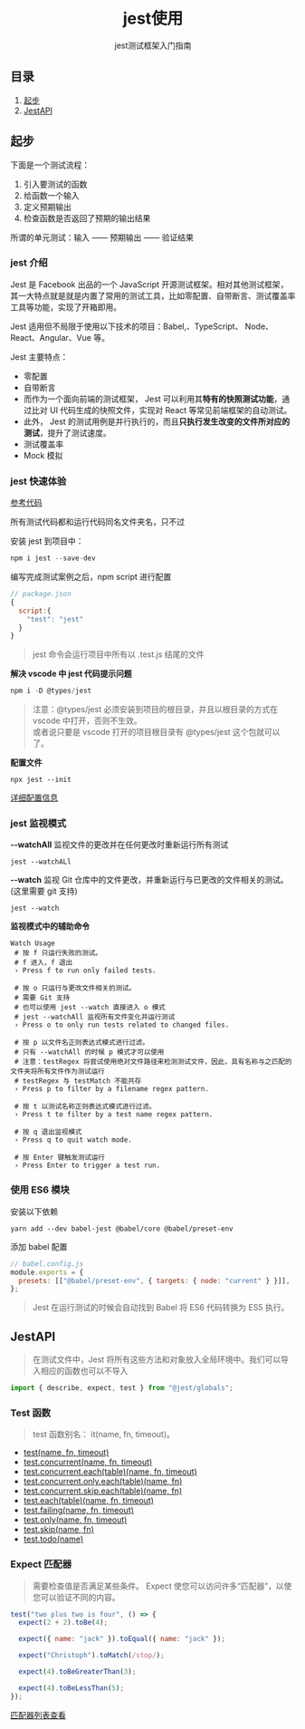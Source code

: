 <div align="center">
  <h1>jest使用</h1>
  <p>jest测试框架入门指南</p>
</div>

## 目录

1. [起步](#起步)
2. [JestAPI](#JestAPI)

## 起步

下面是一个测试流程：

1. 引入要测试的函数
2. 给函数一个输入
3. 定义预期输出
4. 检查函数是否返回了预期的输出结果

所谓的单元测试：输入 —— 预期输出 —— 验证结果

### jest 介绍

Jest 是 Facebook 出品的一个 JavaScript 开源测试框架。相对其他测试框架，其一大特点就是就是内置了常用的测试工具，比如零配置、自带断言、测试覆盖率工具等功能，实现了开箱即用。

Jest 适用但不局限于使用以下技术的项目：Babel,、TypeScript、 Node、 React、Angular、Vue 等。

Jest 主要特点：

- 零配置
- 自带断言
- 而作为一个面向前端的测试框架， Jest 可以利用其**特有的快照测试功能**，通过比对 UI 代码生成的快照文件，实现对 React 等常见前端框架的自动测试。
- 此外， Jest 的测试用例是并行执行的，而且**只执行发生改变的文件所对应的测试**，提升了测试速度。
- 测试覆盖率
- Mock 模拟

### jest 快速体验

[参考代码](../jestDemo/src/experience)

所有测试代码都和运行代码同名文件夹名，只不过

安装 jest 到项目中：

```js
npm i jest --save-dev
```

编写完成测试案例之后，npm script 进行配置

```js
// package.json
{
  script:{
    "test": "jest"
  }
}
```

> jest 命令会运行项目中所有以 .test.js 结尾的文件

**解决 vscode 中 jest 代码提示问题**

```js
npm i -D @types/jest
```

> 注意：@types/jest 必须安装到项目的根目录，并且以根目录的方式在 vscode 中打开，否则不生效。<br>
> 或者说只要是 vscode 打开的项目根目录有 @types/jest 这个包就可以了。

**配置文件**

```shell
npx jest --init
```

[详细配置信息](https://jestjs.io/docs/zh-Hans/configuration)

### jest 监视模式

**--watchAll**
监视文件的更改并在任何更改时重新运行所有测试

```shell
jest --watchALl
```

**--watch**
监视 Git 仓库中的文件更改，并重新运行与已更改的文件相关的测试。(这里需要 git 支持)

```shell
jest --watch
```

**监视模式中的辅助命令**

```shell
Watch Usage
 # 按 f 只运行失败的测试。
 # f 进入，f 退出
 › Press f to run only failed tests.

 # 按 o 只运行与更改文件相关的测试。
 # 需要 Git 支持
 # 也可以使用 jest --watch 直接进入 o 模式
 # jest --watchAll 监视所有文件变化并运行测试
 › Press o to only run tests related to changed files.

 # 按 p 以文件名正则表达式模式进行过滤。
 # 只有 --watchAll 的时候 p 模式才可以使用
 # 注意：testRegex 将尝试使用绝对文件路径来检测测试文件，因此，具有名称与之匹配的文件夹将所有文件作为测试运行
 # testRegex 与 testMatch 不能共存
 › Press p to filter by a filename regex pattern.

 # 按 t 以测试名称正则表达式模式进行过滤。
 › Press t to filter by a test name regex pattern.

 # 按 q 退出监视模式
 › Press q to quit watch mode.

 # 按 Enter 键触发测试运行
 › Press Enter to trigger a test run.
```

### 使用 ES6 模块

安装以下依赖

```shell
yarn add --dev babel-jest @babel/core @babel/preset-env
```

添加 babel 配置

```js
// babel.config.js
module.exports = {
  presets: [["@babel/preset-env", { targets: { node: "current" } }]],
};
```

> Jest 在运行测试的时候会自动找到 Babel 将 ES6 代码转换为 ES5 执行。

## JestAPI

> 在测试文件中，Jest 将所有这些方法和对象放入全局环境中。我们可以导入相应的函数也可以不导入

```js
import { describe, expect, test } from "@jest/globals";
```

### Test 函数

> test 函数别名： it(name, fn, timeout)。

- [test(name, fn, timeout)](https://jestjs.io/zh-Hans/docs/api#testname-fn-timeout)
- [test.concurrent(name, fn, timeout)](https://jestjs.io/zh-Hans/docs/api#1-testconcurrentname-fn-timeout)
- [test.concurrent.each(table)(name, fn, timeout)](https://jestjs.io/zh-Hans/docs/api#1-testconcurrenteachtablename-fn-timeout)
- [test.concurrent.only.each(table)(name, fn)](https://jestjs.io/zh-Hans/docs/api#testconcurrentonlyeachtablename-fn)
- [test.concurrent.skip.each(table)(name, fn)](https://jestjs.io/zh-Hans/docs/api#testconcurrentskipeachtablename-fn)
- [test.each(table)(name, fn, timeout)](https://jestjs.io/zh-Hans/docs/api#1-testeachtablename-fn-timeout)
- [test.failing(name, fn, timeout)](https://jestjs.io/zh-Hans/docs/api#testfailingname-fn-timeout)
- [test.only(name, fn, timeout)](https://jestjs.io/zh-Hans/docs/api#1-testonlyname-fn-timeout)
- [test.skip(name, fn)](https://jestjs.io/zh-Hans/docs/api#testskipname-fn)
- [test.todo(name)](https://jestjs.io/zh-Hans/docs/api#testtodoname)

### Expect 匹配器

> 需要检查值是否满足某些条件。 Expect 使您可以访问许多“匹配器”，以使您可以验证不同的内容。

```js
test("two plus two is four", () => {
  expect(2 + 2).toBe(4);

  expect({ name: "jack" }).toEqual({ name: "jack" });

  expect("Christoph").toMatch(/stop/);

  expect(4).toBeGreaterThan(3);

  expect(4).toBeLessThan(5);
});
```

[匹配器列表查看](https://jestjs.io/zh-Hans/docs/expect)
